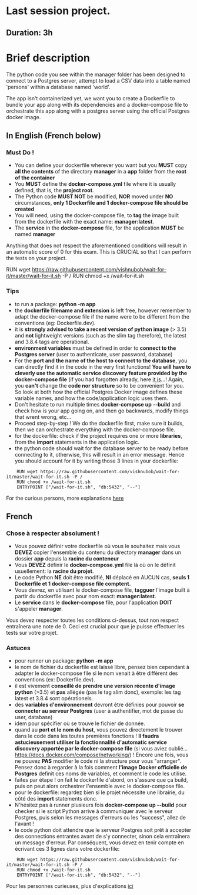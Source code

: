# Last session project.
## Duration: 3h

# Brief description

The python code you see within the manager folder has been designed to connect to a Postgres server, attempt to load a CSV data into a table named 'persons' within a database named 'world'.

The app isn't containerized yet, we want you to create a Dockerfile to bundle your app along with its dependencies and a docker-compose file to orchestrate this app along with a postgres server using the official Postgres docker image.

## In English (French below)

### Must Do !
- You can define your dockerfile wherever you want but you **MUST** copy **all the contents** of the directory **manager** in a **app** folder from the **root of the container**
- You **MUST** define the **docker-compose.yml** file where it is usually defined, that is, the **project root**.
- The Python code **MUST NOT** be modified, **NOR** moved under **NO** circumstances, **only 1 Dockerfile and 1 docker-compose file should be created**
- You will need, using the docker-compose file, to **tag** the image built from the dockerfile with the exact name: **manager:latest**.
- The **service** in the **docker-compose** file, for the application **MUST** be named **manager** 

Anything that does not respect the aforementioned conditions will result in an automatic score of 0 for this exam. This is CRUCIAL so that I can perform the tests on your project.

RUN wget https://raw.githubusercontent.com/vishnubob/wait-for-it/master/wait-for-it.sh -P /
RUN chmod +x /wait-for-it.sh
### Tips
* to run a package: **python -m app**
* the **dockerfile filename and extension** is left free, however remember to adapt the docker-compose file if the name were to be different from the conventions (eg: Dockerfile.dev).
* it is **strongly advised to take a recent version of python image** (> 3.5) and **not** lightweight versions (such as the slim tag therefore), the latest and 3.8.4 tags are operational.
* **environment variables** must be defined in order to **connect to the Postgres server** (user to authenticate, user password, database)
* For the **port and the name of the host to connect to the database**, you can directly find it in the code in the very first functions! **You will have to cleverly use the automatic service discovery feature provided by the docker-compose file** (if you had forgotten already, here [it is](https://docs.docker.com/compose/networking/)...! Again, you **can't** change the **code nor structure** so to be convenient for you.
So look at both how the official Postgres Docker image defines these variable names, and how the code/application logic uses them.
* Don't hesitate to run multiple times **docker-compose up --build** and check how is your app going on, and then go backwards, modify things that wrent wrong, etc...
* Proceed step-by-step ! We do the dockerfile first, make sure it builds, then we can orchestrate everything with the docker-compose file.
* for the dockerfile: check if the project requires one or more **libraries**, from the **import** statements in the application logic.
* the python code should wait for the database server to be ready before connecting to it, otherwise, this will result in an error message. Hence you should account for it by writing those 3 lines in your dockerfile:

```
	RUN wget https://raw.githubusercontent.com/vishnubob/wait-for-it/master/wait-for-it.sh -P /
	RUN chmod +x /wait-for-it.sh
	ENTRYPOINT ["/wait-for-it.sh", "db:5432", "--"]
```
For the curious persons, more explanations [here](https://github.com/vishnubob/wait-for-it)


## French

### Chose à respecter absolument !
- Vous pouvez définir votre dockerfile où vous le souhaitez mais vous **DEVEZ** copier l'ensemble du contenu du directory **manager** dans un dossier **app** depuis la **racine du conteneur**
- Vous **DEVEZ** définir le **docker-compose.yml** file là où on le définit usuellement: la **racine du projet**.
- Le code Python **NE** doit être modifié, **NI** déplacé en AUCUN cas, **seuls 1 Dockerfile et 1 docker-compose file comptent.**
- Vous devrez, en utilisant le docker-compose file, **tagguer** l'image built à partir du dockerfile avec pour nom exact: **manager:latest**.
- Le **service** dans le **docker-compose** file, pour l'application **DOIT** s'appeler **manager**.

Vous devez respecter toutes les conditions ci-dessus, tout non respect entraînera une note de 0. Ceci est crucial pour que je puisse effectuer les tests sur votre projet.

### Astuces
* pour runner un package: **python -m app**
* le nom de fichier du dockerfile est laissé libre, pensez bien cependant à adapter le docker-compose file si le nom venait à être différent des conventions (ex: Dockerfile.dev).
* il est vivement **conseillé de prendre une version récente d'image python** (>3.5) et **pas** allégée (pas le tag slim donc), exemple: les tag latest et 3.8.4 sont opérationels.
* des **variables d'environnement** devront être définies pour pouvoir **se connecter au serveur Postgres** (user à authentifier, mot de passe du user, database)
* idem pour spécifier où se trouve le fichier de donnée.
* quand au **port et le nom du host**, vous pouvez directement le trouver dans le code dans les toutes premières fonctions ! **Il faudra astucieusement utiliser la fonctionnalité d'automatic service discovery apportée par le docker-compose file** (si vous aviez oublié... https://docs.docker.com/compose/networking/) ! Encore une fois, vous ne pouvez **PAS** modifier le code ni la structure pour vous "arranger".
Pensez donc à regarder à la fois comment **l'image Docker officielle de Postgres** definit ces noms de variables, et  comment le code les utilise.
* faites par étape ! on fait le dockerfile d'abord, on s'assure que ça build, puis on peut alors orchestrer l'ensemble avec le docker-compose file.
* pour le dockerfile: regardez bien si le projet nécessite une librairie, du côté des **import** statements donc.
* N'hésitez pas à runner plusieurs fois **docker-compose up --build** pour checker si le script Python arrive à communiquer avec le serveur Postgres, puis selon les messages d'erreurs ou les "success", allez de l'avant !
* le code python doit attendre que le serveur Postgres soit prêt à accepter des connections entrantes avant de s'y connecter, sinon cela entraînera un message d'erreur. Par conséquent, vous devez en tenir compte en écrivant ces 3 lignes dans votre dockerfile:

```
	RUN wget https://raw.githubusercontent.com/vishnubob/wait-for-it/master/wait-for-it.sh -P /
	RUN chmod +x /wait-for-it.sh
	ENTRYPOINT ["/wait-for-it.sh", "db:5432", "--"]
```
Pour les personnes curieuses, plus d'explications [ici](https://github.com/vishnubob/wait-for-it)


<!-- 
### bind mounts exclusions

First of all, docker volumes or bind mounts behave like linux mounts.

If the host volume/mount exists and contains files it will "override" whatever is in the container. If not the container files will be mirrored onto the host volume/mount and the container folder and the host will be in sync. In both cases editing the files on the host will ALWAYS be reflected inside the container.

https://blog.maqpie.com/2017/02/22/fully-automated-development-environment-with-docker-compose/

https://bbengfort.github.io/observations/2017/12/06/psycopg2-transactions.html


tests here are mostly dependent of each other, 
you need to connect to db before doing request
you need to have uploaded a csv to create a table before checking its existence
etc.

"""
runs tkinter/__main__.py, which has this line:

from . import test as main

In this context, . is tkinter, so importing . imports tkinter, which runs tkinter/__init__.py. test is a function defined within that file. So calling main() (next line) has the same effect as running python -m tkinter.__init__ at the command line.


# what's the difference between a server side cursor and client side cursor (apprently you can't use a server side cursor to create a table): https://stackoverflow.com/questions/51804513/psycopg2-syntax-error-at-or-near-update

# dirname gives the last trailing directory in the absolute path defined by __file__
# again dirname will give the 2nd last trailing directory
 -->